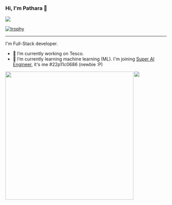 ### Hi, I'm Pathara 👋

![](https://komarev.com/ghpvc/?username=patharanordev)

[![trophy](https://github-profile-trophy.vercel.app/?username=patharanordev&margin-w=5&column=8)](https://github.com/patharanordev)

---

I'm Full-Stack developer.

- 🔭 I’m currently working on Tesco.
- 🌱 I’m currently learning machine learning (ML). I'm joining [Super AI Engineer](https://superai.aiat.or.th/), it's me #22p11c0686 (newbie :P)

<div>
  <img width=400 align="left" src="https://github-readme-stats.vercel.app/api?username=patharanordev&count_private=true&include_all_commits=true&theme=buefy&show_icons=true" />
  <img src="https://github-readme-stats.vercel.app/api/top-langs/?username=patharanordev&layout=compact&langs_count=7&hide=Jupyter%20Notebook" />
</div>

<!--
**patharanordev/patharanordev** is a ✨ _special_ ✨ repository because its `README.md` (this file) appears on your GitHub profile.

Here are some ideas to get you started:

- 🔭 I’m currently working on ...
- 🌱 I’m currently learning ...
- 👯 I’m looking to collaborate on ...
- 🤔 I’m looking for help with ...
- 💬 Ask me about ...
- 📫 How to reach me: ...
- 😄 Pronouns: ...
- ⚡ Fun fact: ...
-->
